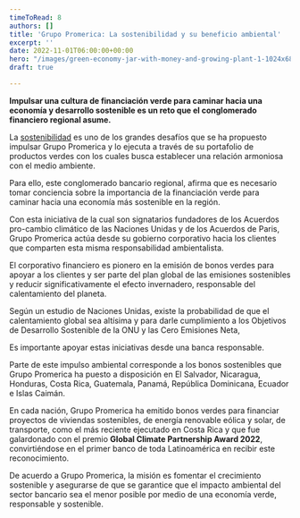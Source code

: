 ```yaml
---
timeToRead: 8
authors: []
title: 'Grupo Promerica: La sostenibilidad y su beneficio ambiental'
excerpt: ''
date: 2022-11-01T06:00:00+00:00
hero: "/images/green-economy-jar-with-money-and-growing-plant-1-1024x683.jpg"
draft: true

---
```

**Impulsar una cultura de financiación verde para caminar hacia una economía y desarrollo sostenible es un reto que el conglomerado financiero regional asume.**

La [sostenibilidad](https://www.santander.com/es/stories/-bancaresponsable) es uno de los grandes desafíos que se ha propuesto impulsar Grupo Promerica y lo ejecuta a través de su portafolio de productos verdes con los cuales busca establecer una relación armoniosa con el medio ambiente.

Para ello, este conglomerado bancario regional, afirma que es necesario tomar conciencia sobre la importancia de la financiación verde para caminar hacia una economía más sostenible en la región.

Con esta iniciativa de la cual son signatarios fundadores de los Acuerdos pro-cambio climático de las Naciones Unidas y de los Acuerdos de Paris, Grupo Promerica actúa desde su gobierno corporativo hacia los clientes que comparten esta misma responsabilidad ambientalista.

El corporativo financiero es pionero en la emisión de bonos verdes para apoyar a los clientes y ser parte del plan global de las emisiones sostenibles y reducir significativamente el efecto invernadero, responsable del calentamiento del planeta.

Según un estudio de Naciones Unidas, existe la probabilidad de que el calentamiento global sea altísima y para darle cumplimiento a los Objetivos de Desarrollo Sostenible de la ONU y las Cero Emisiones Neta,

Es importante apoyar estas iniciativas desde una banca responsable.

Parte de este impulso ambiental corresponde a los bonos sostenibles que Grupo Promerica ha puesto a disposición en El Salvador, Nicaragua, Honduras, Costa Rica, Guatemala, Panamá, República Dominicana, Ecuador e Islas Caimán.

En cada nación, Grupo Promerica ha emitido bonos verdes para financiar proyectos de viviendas sostenibles, de energía renovable eólica y solar, de transporte, como el más reciente ejecutado en Costa Rica y que fue galardonado con el premio **Global Climate Partnership Award 2022**, convirtiéndose en el primer banco de toda Latinoamérica en recibir este reconocimiento.

De acuerdo a Grupo Promerica, la misión es fomentar el crecimiento sostenible y asegurarse de que se garantice que el impacto ambiental del sector bancario sea el menor posible por medio de una economía verde, responsable y sostenible.